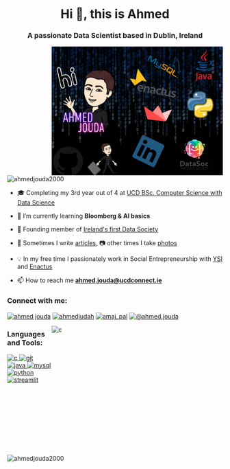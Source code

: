 
<h1 align="center">Hi 👋, this is Ahmed</h1>
<h3 align="center">A passionate Data Scientist based in Dublin, Ireland</h3>
<img align="right" src="GithubDash.jpg" alt="c" width="400" height="300"/>

<p align="left"> <img src="https://komarev.com/ghpvc/?username=ahmedjouda2000" alt="ahmedjouda2000" /> </p>

- 🎓 Completing my 3rd year out of 4 at [UCD BSc. Computer Science with Data Science](https://www.myucd.ie/courses/science/computer-science-data-science/)

- 🌱 I’m currently learning **Bloomberg & AI basics**

- 👯 Founding member of [Ireland's first Data Society](http://datasoc.co/)

- 📝 Sometimes I write [articles](https://collegetribune.ie/?s=AHMED+JOUDA), 📷 other times I take [photos](https://www.instagram.com/__globalphotography__/)

- 💡 In my free time I passionately work in Social Entrepreneurship with [YSI](https://bizplus.ie/portmarnock-students-caught-mapping-win-award/) and [Enactus](https://www.linkedin.com/feed/update/urn:li:activity:6672172263942496256/)

- 📫 How to reach me **ahmed.jouda@ucdconnect.ie**

<!-- <!-- BLOG-POST-LIST::START -->
<!-- <!-- BLOG-POST-LIST::END -->


<p align="left">
<h3 align="left">Connect with me:</h3>
<a href="https://linkedin.com/in/ahmed jouda" target="blank"><img align="center" src="https://cdn.jsdelivr.net/npm/simple-icons@3.0.1/icons/linkedin.svg" alt="ahmed jouda" height="30" width="40" /></a>
<a href="https://twitter.com/ahmedjudah" target="blank"><img align="center" src="https://cdn.jsdelivr.net/npm/simple-icons@3.0.1/icons/twitter.svg" alt="ahmedjudah" height="30" width="40" /></a>
<a href="https://instagram.com/amaj_pal" target="blank"><img align="center" src="https://cdn.jsdelivr.net/npm/simple-icons@3.0.1/icons/instagram.svg" alt="amaj_pal" height="30" width="40" /></a>
<a href="https://medium.com/@ahmed.jouda" target="blank"><img align="center" src="https://cdn.jsdelivr.net/npm/simple-icons@3.0.1/icons/medium.svg" alt="@ahmed.jouda" height="30" width="40" /></a>
</p>

<img align="right" src="http://www.globalnerdy.com/wordpress/wp-content/uploads/2018/11/two-types-of-people.jpg" alt="c" width="400" height="300"/>

<h3 align="left">Languages and Tools:</h3>
<p align="left"> <a href="https://www.cprogramming.com/" target="_blank"> <img src="https://devicons.github.io/devicon/devicon.git/icons/c/c-original.svg" alt="c" width="40" height="40"/> </a> <a href="https://git-scm.com/" target="_blank"> <img src="https://www.vectorlogo.zone/logos/git-scm/git-scm-icon.svg" alt="git" width="40" height="40"/> </a> <a href="https://www.java.com" target="_blank"> <img src="https://devicons.github.io/devicon/devicon.git/icons/java/java-original-wordmark.svg" alt="java" width="40" height="40"/> </a> <a href="https://www.mysql.com/" target="_blank"> <img src="https://devicons.github.io/devicon/devicon.git/icons/mysql/mysql-original-wordmark.svg" alt="mysql" width="40" height="40"/> </a> <a href="https://www.python.org" target="_blank"> <img src="https://devicons.github.io/devicon/devicon.git/icons/python/python-original.svg" alt="python" width="40" height="40"/> </a> <a href="https://www.streamlit.io/" target="_blank"> <img src="https://assets.website-files.com/5dc3b47ddc6c0c2a1af74ad0/5e181828ba9f9e92b6ebc6e7_RGB_Logomark_Color_Light_Bg.png" alt="streamlit" width="40" height="40"/> </a> </p>

<p><img align="left" src="https://github-readme-stats.vercel.app/api/top-langs/?username=ahmedjouda2000&layout=compact" alt="ahmedjouda2000" /></p>


